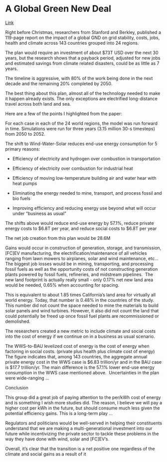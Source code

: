 # A Global Green New Deal

[Link](https://www.kevindstevens.com/post/a-global-green-new-deal)

Right before Christmas, researchers from Stanford and Berkley,
published a 119-page report on the impact of a global GND on grid
stability, costs, jobs, health and climate across 143 countries
grouped into 24 regions.

The plan would require an investment of about $73T USD over the next
30 years, but the research shows that a payback period, adjusted for
new jobs and estimated savings from climate related disasters, could
be as little as 7 years.

The timeline is aggressive, with 80% of the work being done in the
next decade and the remaining 20% completed by 2050.

The best thing about this plan, almost all of the technology needed to
make it happen already exists. The only exceptions are electrified
long-distance travel across both land and sea.

Here are a few of the points I highlighted from the paper:

For each case in each of the 24 world regions, the model was run
forward in time. Simulations were run for three years (3.15 million
30-s timesteps) from 2050 to 2052.

The shift to Wind-Water-Solar reduces end-use energy consumption for 5
primary reasons:

* Efficiency of electricity and hydrogen over combustion in
  transportation

* Efficiency of electricity over combustion for industrial heat

* Efficiency of moving low-temperature building air and water hear
  with heat pumps

* Eliminating the energy needed to mine, transport, and process fossil
  and bio fuels

* Improving efficiency and reducing energy use beyond what will occur
under “business as usual” ‍

The shifts above would reduce end-use energy by 57.1%, reduce private
energy costs to $6.8T per year, and reduce social costs to $6.8T per
year

The net job creation from this plan would be 28.6M

Gains would occur in construction of generation, storage, and
transmission, [FC]EV manufacturing, the electrification/maintenance of
all vehicles ranging from lawn mowers to airplanes, solar and wind
maintenance, etc...  The biggest job losses would be in mining,
transporting, and processing fossil fuels as well as the opportunity
costs of not constructing generation plants powered by fossil fuels,
refineries, and midstream pipelines.  ‍ The new land footprint is
actually really small - only 0.17% net new land area would be needed,
0.65% when accounting for spacing.

This is equivalent to about 1.85 times California’s land area for
virtually all world energy.  Today, that number is 0.48% in the
countries of the study.  This number did not count the space needed to
mine the materials to build solar panels and wind turbines.  However,
it also did not count the land that could potentially be freed up once
fossil fuel plants are recommissioned or demolished.

The researchers created a new metric to include climate and social
costs into the cost of energy if we continue on in a business as usual
scenario.

The WWS-to-BAU levelized cost of energy is the cost of energy when
factoring in social costs. (private plus health plus climate cost of
energy) The figure indicates that, among 143 countries, the aggregate
annual private energy cost in the WWS case is $6.83 trillion/yr and in
the BAU case is $17.7 trillion/yr. The main difference is the 57.1%
lower end-use energy consumption in the WWS case mentioned above.  ‍
Uncertainties in the plan were wide-ranging ...

Conclusion

This group did a great job of paying attention to the per/kWh cost of
energy and is something I wish more studies did.  The reason, I
believe we will pay a higher cost per kWh in the future, but should
consume much less given the potential efficiency gains.  This is a
long-term play ...

Regulators and politicians would be well-served in helping their
constituents understand that we are making a multi-generational
investment into our future while incentivizing the private sector to
tackle these problems in the way they have done with wind, solar and
[FC]EV’s.

Overall, it’s clear that the transition is a net positive one
regardless of the climate and social gains as a result of it












